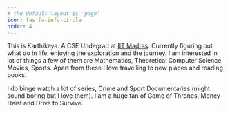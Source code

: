 ```yaml
---
# the default layout is 'page'
icon: fas fa-info-circle
order: 4
---
```


This is Karthikeya. A CSE Undegrad at [IIT Madras](https://www.iitm.ac.in/). Currently figuring out what do in life, enjoying the exploration and the journey. I am interested in lot of things a few of them are Mathematics, Theoretical Computer Science, Movies, Sports. Apart from these I love travelling to new places and reading books.

I do binge watch a lot of series, Crime and Sport Documentaries (might sound boring but I love them). I am a huge fan of Game of Thrones, Money Heist and Drive to Survive.